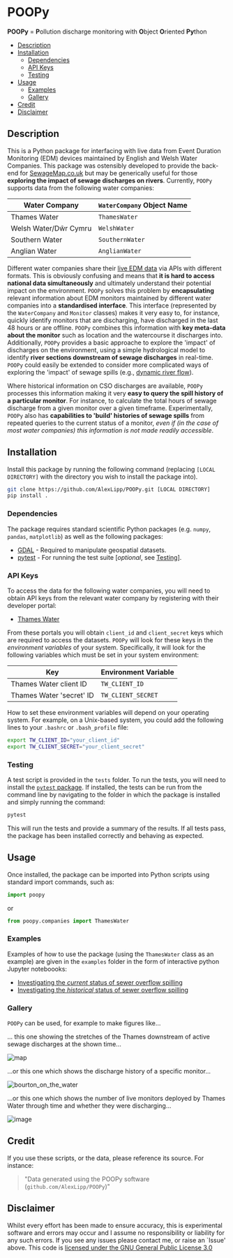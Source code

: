 # POOPy

**POOPy** = **P**ollution discharge monitoring with **O**bject **O**riented **Py**thon

- [Description](#description)
- [Installation](#installation)
  - [Dependencies](#dependencies)
  - [API Keys](#api-keys)
  - [Testing](#testing)
- [Usage](#usage)
    - [Examples](#examples)
    - [Gallery](#gallery)
- [Credit](#credit)
- [Disclaimer](#disclaimer)

## Description

This is a Python package for interfacing with live data from Event Duration Monitoring (EDM) devices maintained by English and Welsh Water Companies. This package was ostensibly developed to provide the back-end for [SewageMap.co.uk](https://github.com/AlexLipp/thames-sewage) but may be generically useful for those **exploring the impact of sewage discharges on rivers**. Currently, `POOPy` supports data from the following water companies: 

| Water Company                        | `WaterCompany` Object Name  |
|------------------------------------|-----------------------|
| Thames Water  | `ThamesWater`        |
| Welsh Water/Dŵr Cymru   | `WelshWater`    |
| Southern Water | `SouthernWater` | 
| Anglian Water | `AnglianWater` |

Different water companies share their [live EDM data](https://www.streamwaterdata.co.uk/pages/storm-overflows-data) via APIs with different formats. This is obviously confusing and means that **it is hard to access national data simultaneously** and ultimately understand their potential impact on the environment. `POOPy` solves this problem by **encapsulating** relevant information about EDM monitors maintained by different water companies into a **standardised interface**. This interface (represented by the `WaterCompany` and `Monitor` classes) makes it very easy to, for instance, quickly identify monitors that are discharging, have discharged in the last 48 hours or are offline. `POOPy` combines this information with **key meta-data about the monitor** such as location and the watercourse it discharges into. Additionally, `POOPy` provides a basic approache to explore the 'impact' of discharges on the environment, using a simple hydrological model to identify **river sections downstream of sewage discharges** in real-time. `POOPy` could easily be extended to consider more complicated ways of exploring the 'impact' of sewage spills (e.g., [dynamic river flow](https://github.com/AlexLipp/thames-sewage/issues/31)).

Where historical information on CSO discharges are available, `POOPy` processes this information making it very **easy to query the spill history of a particular monitor**. For instance, to calculate the total hours of sewage discharge from a given monitor over a given timeframe. Experimentally, `POOPy` also has **capabilities to 'build' histories of sewage spills** from repeated queries to the current status of a monitor, _even if (in the case of most water companies) this information is not made readily accessible_.   

## Installation

Install this package by running the following command (replacing `[LOCAL DIRECTORY]` with the directory you wish to install the package into).


```bash
git clone https://github.com/AlexLipp/POOPy.git [LOCAL DIRECTORY]
pip install .
```

### Dependencies

The package requires standard scientific Python packages (e.g. `numpy`, `pandas`, `matplotlib`) as well as the following packages:

- [GDAL](https://gdal.org/download.html) - Required to manipulate geospatial datasets.
- [pytest](https://docs.pytest.org/en/stable/) - For running the test suite [_optional_, see [Testing](#testing)].
### API Keys

To access the data for the following water companies, you will need to obtain API keys from the relevant water company by registering with their developer portal: 

- [Thames Water](https://data.thameswater.co.uk/s/)

From these portals you will obtain `client_id` and `client_secret` keys which are required to access the datasets. `POOPy` will look for these keys in the _environment variables_ of your system. Specifically, it will look for the following variables which must be set in your system environment: 

| Key                        | Environment Variable  |
|------------------------------------|-----------------------|
| Thames Water client ID  | `TW_CLIENT_ID`        |
| Thames Water 'secret' ID  | `TW_CLIENT_SECRET`    |

How to set these environment variables will depend on your operating system. For example, on a Unix-based system, you could add the following lines to your `.bashrc` or `.bash_profile` file: 

```bash
export TW_CLIENT_ID="your_client_id"
export TW_CLIENT_SECRET="your_client_secret"
```

### Testing 

A test script is provided in the `tests` folder. To run the tests, you will need to install the [`pytest` package](https://docs.pytest.org/en/stable/). If installed, the tests can be run from the command line by navigating to the folder in which the package is installed and simply running the command: 

```bash
pytest
```
This will run the tests and provide a summary of the results. If all tests pass, the package has been installed correctly and behaving as expected. 


## Usage

Once installed, the package can be imported into Python scripts using standard import commands, such as:
```python
import poopy
```
or 
```python
from poopy.companies import ThamesWater
```

### Examples

Examples of how to use the package (using the `ThamesWater` class as an example) are given in the `examples` folder in the form of interactive python Jupyter noteboooks: 
- [Investigating the *current* status of sewer overflow spilling](https://github.com/AlexLipp/POOPy/blob/main/examples/current_status.ipynb)
- [Investigating the *historical* status of sewer overflow spilling](https://github.com/AlexLipp/POOPy/blob/main/examples/historical_status.ipynb)

### Gallery

`POOPy` can be used, for example to make figures like...

... this one showing the stretches of the Thames downstream of active sewage discharges at the shown time...

![map](https://github.com/AlexLipp/POOPy/assets/10188895/395732dc-54c1-403e-b681-be3bece7f7e7)

...or this one which shows the discharge history of a specific monitor...

![bourton_on_the_water](https://github.com/AlexLipp/POOPy/assets/10188895/feeb6035-78f0-4c48-b3f2-bd1d18f2ce96)

...or this one which shows the number of live monitors deployed by Thames Water through time and whether they were discharging...

![image](https://github.com/AlexLipp/POOPy/assets/10188895/8c631231-bf9c-406e-a393-4d1a72d355b3)


## Credit

If you use these scripts, or the data, please reference its source. For instance: 

> "Data generated using the POOPy software (`github.com/AlexLipp/POOPy`)"

## Disclaimer
Whilst every effort has been made to ensure accuracy, this is experimental software and errors may occur and I assume no responsibility or liability for any such errors. If you see any issues please contact me, or raise an `Issue' above. This code is [licensed under the GNU General Public License 3.0](https://github.com/AlexLipp/poopy?tab=GPL-3.0-1-ov-file#readme)
